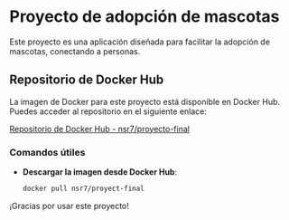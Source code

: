 # Proyecto de adopción de mascotas

Este proyecto es una aplicación diseñada para facilitar la adopción de mascotas, conectando a personas.

## Repositorio de Docker Hub

La imagen de Docker para este proyecto está disponible en Docker Hub. Puedes acceder al repositorio en el siguiente enlace:

[Repositorio de Docker Hub - nsr7/proyecto-final](https://hub.docker.com/r/nsr7/proyect-final)

### Comandos útiles

- **Descargar la imagen desde Docker Hub**:
  ```bash
  docker pull nsr7/proyect-final
  ```

¡Gracias por usar este proyecto!
